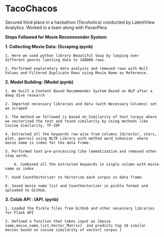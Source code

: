 # TacoChacos

Secured third place in a hackathon (Tecoholics) conducted by LatentView Analytics. Worked in a team along with PavanPera. 

**Steps Followed for Movie Recommender System**:

**1.	Collecting Movie Data: (Scraping.ipynb)**

   	1. Here we used python library Beautiful Soup by looping over different genres limiting data to 140000 rows.

	2. Performed exploratory data analysis and removed rows with Null Values and Filtered Duplicate Rows using Movie Name as Reference.

**2.	Model Building: (Model.ipynb)**

	1. We built a Content Based Recommender System Based on NLP after a deep dive research

	2. Imported necessary libraries and data (with Necessary Columns) set we scraped

	3. The method we followed is based on Similarity of text Corpus where we vectorized the text and found similarity by using methods like Cosine Similarity, TF-IDF

	4. Extracted all the keywords row wise from columns [director, stars, plot, genres] using NLTK Library with method word_tokenize  where movie name is index for the data frame.

	5. Performed text pre-processing like lemmatization and removed other stop words.

    	6. Combined all the extracted keywords in single column with movie name as index

	7. Used CountVectorizer to Vectorize each corpus in data frame.

	8. Saved movie name list and CountVectorizer in pickle format and uploaded to GitHub.

**3.	Colab API : (API. ipynb)**

	1. Loaded the Pickle files from GitHub and other necessary libraries for Flask API

	2. Defined a function that takes input as [movie name,movie_name_list,Vector_Matrix]  and predicts top 10 similar movies based on cosine similarity of vector[ corpus ]
